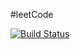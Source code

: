 #leetCode

[![Build
Status](https://travis-ci.org/carwestsam/leetCode.svg?branch=master)](https://travis-ci.org/carwestsam/leetCode)
